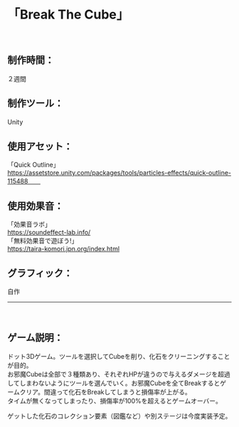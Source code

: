 # 「Break The Cube」
　　
　　
## 制作時間：  
２週間　　 
　　
　　
## 制作ツール：  
Unity　　


## 使用アセット：  
「Quick Outline」  
https://assetstore.unity.com/packages/tools/particles-effects/quick-outline-115488　　
　　
　　
## 使用効果音：  
「効果音ラボ」  
https://soundeffect-lab.info/  
「無料効果音で遊ぼう!」  
https://taira-komori.jpn.org/index.html


## グラフィック：  
自作

-----------------------------------
　　
## ゲーム説明：
ドット3Dゲーム。ツールを選択してCubeを削り、化石をクリーニングすることが目的。  
お邪魔Cubeは全部で３種類あり、それぞれHPが違うので与えるダメージを超過してしまわないようにツールを選んでいく。お邪魔Cubeを全てBreakするとゲームクリア。間違って化石をBreakしてしまうと損傷率が上がる。  
タイムが無くなってしまったり、損傷率が100%を超えるとゲームオーバー。  

ゲットした化石のコレクション要素（図鑑など）や別ステージは今度実装予定。  
